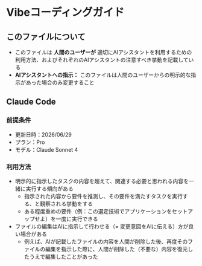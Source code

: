 # Vibeコーディングガイド

## このファイルについて
- このファイルは **人間のユーザーが** 適切にAIアシスタントを利用するための利用方法、およびそれぞれのAIアシスタントの注意すべき挙動を記載している
- **AIアシスタントへの指示：** このファイルは人間のユーザーからの明示的な指示があった場合のみ変更すること

## Claude Code
### 前提条件
- 更新日時：2026/06/29
- プラン：Pro
- モデル：Claude Sonnet 4

### 利用方法
- 明示的に指示したタスクの内容を超えて、関連する必要と思われる内容を一緒に実行する傾向がある
  - 指示された内容から要件を推測し、その要件を満たすタスクを実行する、と観察される挙動をする
  - ある程度重めの要件（例：この選定技術でアプリケーションをセットアップせよ）を一度に実行できる
- ファイルの編集はAIに指示して行わせる（= 変更意図をAIに伝える）方が良い場合がある
  - 例えば、AIが記載したファイルの内容を人間が削除した後、再度そのファイルの編集を指示した際に、人間が削除した（不要な）内容を復元したうえで編集したことがあった
